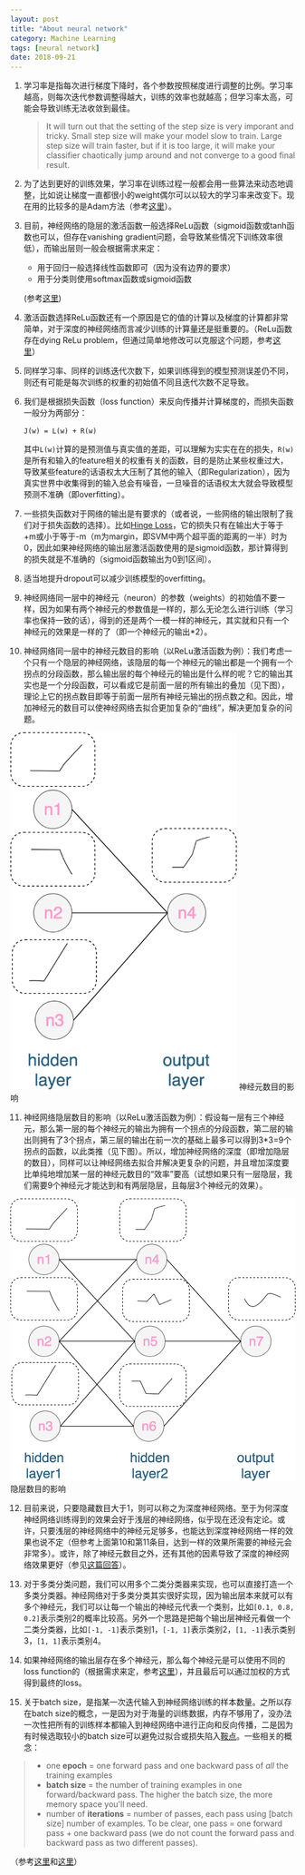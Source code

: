 ```yaml
---
layout: post
title: "About neural network"
category: Machine Learning
tags: [neural network]
date: 2018-09-21
---
```


1. 学习率是指每次进行梯度下降时，各个参数按照梯度进行调整的比例。学习率越高，则每次迭代参数调整得越大，训练的效率也就越高；但学习率太高，可能会导致训练无法收敛到最佳。

   > It will turn out that the setting of the step size is very imporant and tricky. Small step size will make your model slow to train. Large step size will train faster, but if it is too large, it will make your classifier chaotically jump around and not converge to a good final result.

2. 为了达到更好的训练效果，学习率在训练过程一般都会用一些算法来动态地调整，比如说让梯度一直都很小的weight偶尔可以以较大的学习率来改变下。现在用的比较多的是Adam方法（参考[这里](https://medium.com/@gauravksinghCS/adaptive-learning-rate-methods-e6e00dcbae5e)）。

3. 目前，神经网络的隐层的激活函数一般选择ReLu函数（sigmoid函数或tanh函数也可以，但存在vanishing gradient问题，会导致某些情况下训练效率很低），而输出层则一般会根据需求来定：

   - 用于回归一般选择线性函数即可（因为没有边界的要求）
   - 用于分类则使用softmax函数或sigmoid函数

   (参考[这里](https://stats.stackexchange.com/questions/218542/which-activation-function-for-output-layer))

4. 激活函数选择ReLu函数还有一个原因是它的值的计算以及梯度的计算都非常简单，对于深度的神经网络而言减少训练的计算量还是挺重要的。（ReLu函数存在dying ReLu problem，但通过简单地修改可以克服这个问题，参考[这里](https://medium.com/the-theory-of-everything/understanding-activation-functions-in-neural-networks-9491262884e0)）

5. 同样学习率、同样的训练迭代次数下，如果训练得到的模型预测误差仍不同，则还有可能是每次训练的权重的初始值不同且迭代次数不足导致。

6. 我们是根据损失函数（loss function）来反向传播并计算梯度的，而损失函数一般分为两部分：

   ```
   J(w) = L(w) + R(w)
   ```

   其中`L(w)`计算的是预测值与真实值的差距，可以理解为实实在在的损失，`R(w)`是所有和输入的feature相关的权重有关的函数，目的是防止某些权重过大，导致某些feature的话语权太大压制了其他的输入（即Regularization），因为真实世界中收集得到的输入总会有噪音，一旦噪音的话语权太大就会导致模型预测不准确（即overfitting）。

7. 一些损失函数对于网络的输出是有要求的（或者说，一些网络的输出限制了我们对于损失函数的选择）。比如[Hinge Loss](https://en.wikipedia.org/wiki/Hinge_loss)，它的损失只有在输出大于等于+m或小于等于-m（m为margin，即SVM中两个超平面的距离的一半）时为0，因此如果神经网络的输出层激活函数使用的是sigmoid函数，那计算得到的损失就是不准确的（sigmoid函数输出为0到1区间）。

8. 适当地提升dropout可以减少训练模型的overfitting。
   <!--break-->

9. 神经网络同一层中的神经元（neuron）的参数（weights）的初始值不要一样，因为如果有两个神经元的参数值是一样的，那么无论怎么进行训练（学习率也保持一致的话），得到的还是两个一模一样的神经元，其实就和只有一个神经元的效果是一样的了（即一个神经元的输出*2）。

10. 神经网络同一层中的神经元数目的影响（以ReLu激活函数为例）：我们考虑一个只有一个隐层的神经网络，该隐层的每一个神经元的输出都是一个拥有一个拐点的分段函数，那么输出层的每个神经元的输出是什么样的呢？它的输出其实也是一个分段函数，可以看成它是前面一层的所有输出的叠加（见下图），理论上它的拐点数目即等于前面一层所有神经元输出的拐点数之和。因此，增加神经元的数目可以使神经网络去拟合更加复杂的“曲线”，解决更加复杂的问题。
   <img title="2018-03-30-About-neural-network.png" src="/images/2018-03-30-About-neural-network.png" width="400" />
   <span class="caption">神经元数目的影响</span>

11. 神经网络隐层数目的影响（以ReLu激活函数为例）：假设每一层有三个神经元，那么第一层的每个神经元的输出为拥有一个拐点的分段函数，第二层的输出则拥有了3个拐点，第三层的输出在前一次的基础上最多可以得到3*3=9个拐点的函数，以此类推（见下图）。所以，增加神经网络的深度（即增加隐层的数目），同样可以让神经网络去拟合并解决更复杂的问题，并且增加深度要比单纯地增加某一层的神经元数目的“效率”要高（试想如果只有一层隐层，我们需要9个神经元才能达到和有两层隐层，且每层3个神经元的效果）。
   <img title="2018-03-30-About-neural-network-1.png" src="/images/2018-03-30-About-neural-network-1.png" width="942" />
   <span class="caption">隐层数目的影响</span>

12. 目前来说，只要隐藏数目大于1，则可以称之为深度神经网络。至于为何深度神经网络训练得到的效果会好于浅层的神经网络，似乎现在还没有定论。或许，只要浅层的神经网络中的神经元足够多，也能达到深度神经网络一样的效果也说不定（但参考上面第10和第11条目，达到一样的效果所需要的神经元会非常多）。或许，除了神经元数目之外，还有其他的因素导致了深度的神经网络效果更好（参见[这篇回答](https://stats.stackexchange.com/questions/182734/what-is-the-difference-between-a-neural-network-and-a-deep-neural-network-and-w)）。

13. 对于多类分类问题，我们可以用多个二类分类器来实现，也可以直接打造一个多类分类器。神经网络对于多类分类其实很好实现，因为输出层本来就可以有多个神经元，我们可以让每一个输出的神经元代表一个类别，比如`[0.1, 0.8, 0.2]`表示类别2的概率比较高。另外一个思路是把每个输出层神经元看做一个二类分类器，比如`[-1, -1]`表示类别1，`[-1, 1]`表示类别2，`[1, -1]`表示类别3，`[1, 1]`表示类别4。

14. 如果神经网络的输出层存在多个神经元，那么每个神经元是可以使用不同的loss function的（根据需求来定，参考[这里](https://www.depends-on-the-definition.com/guide-to-multi-label-classification-with-neural-networks/)），并且最后可以通过加权的方式得到最终的loss。

15. 关于batch size，是指某一次迭代输入到神经网络训练的样本数量。之所以存在batch size的概念，一是因为对于海量的训练数据，内存不够用了，没办法一次性把所有的训练样本都输入到神经网络中进行正向和反向传播，二是因为有时候选取较小的batch size可以避免过拟合或损失陷入[鞍点](https://zh.wikipedia.org/wiki/%E9%9E%8D%E9%BB%9E)。一些相关的概念：

   > - one **epoch** = one forward pass and one backward pass of *all* the training examples
   > - **batch size** = the number of training examples in one forward/backward pass. The higher the batch size, the more memory space you'll need.
   > - number of **iterations** = number of passes, each pass using [batch size] number of examples. To be clear, one pass = one forward pass + one backward pass (we do not count the forward pass and backward pass as two different passes).

   （参考[这里](https://stats.stackexchange.com/questions/153531/what-is-batch-size-in-neural-network)和[这里](https://www.zhihu.com/question/61607442)）


